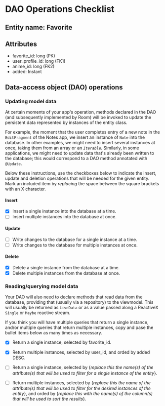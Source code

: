 ﻿# DAO Operations Checklist

<!-- Complete this checklist for each entity -->

## Entity name: Favorite

## Attributes

- favorite_id: long (PK)
- user_profile_id: long (FK1)
- anime_id: long (FK2)
- added: Instant

## Data-access object (DAO) operations

### Updating model data

At certain moments of your app's operation, methods declared in the DAO (and subsequently implemented by Room) will be invoked to update the persistent data represented by instances of the entity class. 

For example, the moment that the user completes entry of a new note in the `EditFragment` of the Notes app, we insert an instance of `Note` into the database. In other examples, we might need to insert several instances at once, taking them from an array or an *`Iterable`*. Similarly, in some applications, we might need to update data that's already been written to the database; this would correspond to a DAO method annotated with `@Update`.

Below these instructions, use the checkboxes below to indicate the insert, update and deletion operations that will be needed for the given entity. Mark an included item by _replacing_ the space between the square brackets with an X character.

#### Insert

* [X] Insert a single instance into the database at a time.
* [ ] Insert multiple instances into the database at once.

#### Update

* [ ] Write changes to the database for a single instance at a time.
* [ ] Write changes to the database for multiple instances at once.
    
#### Delete 

* [X] Delete a single instance from the database at a time.
* [X] Delete multiple instances from the database at once.
    
### Reading/querying model data

Your DAO will also need to declare methods that read data from the database, providing that (usually via a repository) to the viewmodel. This will usually be returned as `LiveData` or as a value passed along a ReactiveX `Single` or `Maybe` reactive stream.

If you think you will have multiple queries that return a single instance, and/or multiple queries that return multiple instances, copy and pase the bullet items below as many times as necessary.

* [X] Return a single instance, selected by favorite_id.

* [X] Return multiple instances, selected by user_id, and orded by added DESC.


* [ ] Return a single instance, selected by {_replace this the name(s) of the attribute(s) that will be used to filter for a single instance of the entity_}.

* [ ] Return multiple instances, selected by {_replace this the name of the attribute(s) that will be used to filter for the desired instances of the entity_}, and orded by {_replace this with the name(s) of the column(s) that will be used to sort the results_}.
